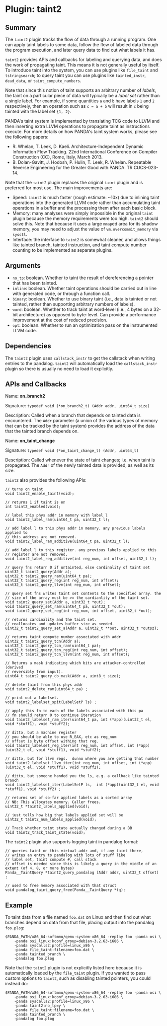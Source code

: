 Plugin: taint2
===========

Summary
-------

The `taint2` plugin tracks the flow of data through a running program. One can apply taint labels to some data, follow the flow of labeled data through the program execution, and later query data to find out what labels it has.

`taint2` provides APIs and callbacks for labeling and querying data, and does the work of propagating taint. This means it is not generally useful by itself. To introduce taint into the system, you can use plugins like `file_taint` and `tstringsearch`; to query taint you can use plugins like `tainted_instr`, `dead_data`, or `taint_compute_numbers`.

Note that since this notion of taint supports an arbitrary number of *labels*, the taint on a particular piece of data will typically be a *label set* rather than a single label. For example, if some quantities `a` and `b` have labels `1` and `2` respectively, then an operation such as `c = a + b` will result in `c` being tainted with the label set `{1, 2}`.

PANDA's taint system is implemented by translating TCG code to LLVM and then inserting extra LLVM operations to propagate taint as instructions execute. For more details on how PANDA's taint system works, please see the following papers:

* R. Whelan, T. Leek, D. Kaeli.  Architecture-Independent Dynamic Information Flow Tracking. 22nd International Conference on Compiler Construction (CC), Rome, Italy, March 2013.
* B. Dolan-Gavitt, J. Hodosh, P. Hulin, T. Leek, R. Whelan. Repeatable Reverse Engineering for the Greater Good with PANDA. TR CUCS-023-14.

Note that the `taint2` plugin replaces the original `taint` plugin and is preferred for most use. The main improvements are:

* Speed: `taint2` is much faster (rough estimate: ~10x) due to inlining taint operations into the generated LLVM code rather than accumulating taint operations in a buffer and the processing them after each basic block.
* Memory: many analyses were simply impossible in the original `taint` plugin because the memory requirements were too high. `taint2` should solve this. Note that because it uses a large `mmap`ed area for its shadow memory, you may need to adjust the value of `vm.overcommit_memory` via `sysctl`.
* Interface: the interface to `taint2` is somewhat cleaner, and allows things like tainted branch, tainted instruction, and taint compute number counting to be implemented as separate plugins.

Arguments
---------

* `no_tp`: boolean. Whether to taint the result of dereferencing a pointer that has been tainted.
* `inline`: boolean. Whether taint operations should be carried out in line with generated code, or through a function call.
* `binary`: boolean. Whether to use binary taint (i.e., data is tainted or not tainted, rather than supporting arbitrary numbers of labels).
* `word`: boolean. Whether to track taint at word-level (i.e., 4 bytes on a 32-bit architecture) as opposed to byte-level. Can provide a performance improvement at the cost of reduced precision.
* `opt`:  boolean. Whether to run an optimization pass on the instrumented LLVM code.

Dependencies
------------

The `taint2` plugin uses `callstack_instr` to get the callstack when writing entries to the pandalog. `taint2` will automatically load the `callstack_instr` plugin so there is usually no need to load it explicitly.

APIs and Callbacks
------------------

Name: **on_branch2**

Signature: `typedef void (*on_branch2_t) (Addr addr, uint64_t size)`

Description: Called when a branch that depends on tainted data is encountered. The `Addr` parameter (a union of the various types of memory that can be tracked by the taint system) provides the address of the data that the tainted branch depends on.

Name: **on_taint_change**

Signature: `typedef void (*on_taint_change_t) (Addr, uint64_t)`

Description: Called whenever the state of taint changes; i.e. when taint is propagated. The `Addr` of the newly tainted data is provided, as well as its size.

`taint2` also provides the following APIs:

    // turns on taint
    void taint2_enable_taint(void);

    // returns 1 if taint is on
    int taint2_enabled(void);

    // label this phys addr in memory with label l
    void taint2_label_ram(uint64_t pa, uint32_t l);
    
    // add label l to this phys addr in memory. any previous labels applied to 
    // this address are not removed.
    void taint2_label_ram_additive(uint64_t pa, uint32_t l);

    // add label l to this register. any previous labels applied to this 
    // register are not removed.
    void taint2_label_reg_additive(int reg_num, int offset, uint32_t l);

    // query fns return 0 if untainted, else cardinality of taint set
    uint32_t taint2_query(Addr a);
    uint32_t taint2_query_ram(uint64_t pa);
    uint32_t taint2_query_reg(int reg_num, int offset);
    uint32_t taint2_query_llvm(int reg_num, int offset);

    // query set fns writes taint set contents to the specified array. the
    // size of the array must be >= the cardianlity of the taint set.
    void taint2_query_set(Addr a, uint32_t *out);
    void taint2_query_set_ram(uint64_t pa, uint32_t *out);
    void taint2_query_set_reg(int reg_num, int offset, uint32_t *out);

    // returns cardinality and the taint set.
    // reallocates and updates buffer size as needed.
    uint32_t taint2_query_set_a(Addr a, uint32_t **out, uint32_t *outsz);

    // returns taint compute number associated with addr
    uint32_t taint2_query_tcn(Addr a);
    uint32_t taint2_query_tcn_ram(uint64_t pa);
    uint32_t taint2_query_tcn_reg(int reg_num, int offset);
    uint32_t taint2_query_tcn_llvm(int reg_num, int offset);

    // Returns a mask indicating which bits are attacker-controlled (derived
    // reversibly from input).
    uint64_t taint2_query_cb_mask(Addr a, uint8_t size);

    // delete taint from this phys addr
    void taint2_delete_ram(uint64_t pa) ;

    // print out a labelset.
    void taint2_labelset_spit(LabelSetP ls) ; 

    // apply this fn to each of the labels associated with this pa
    // fn should return 0 to continue iteration
    void taint2_labelset_ram_iter(uint64_t pa, int (*app)(uint32_t el, void *stuff1), void *stuff2);

    // ditto, but a machine register
    // you should be able to use R_EAX, etc as reg_num
    // offset is byte offset withing that reg.
    void taint2_labelset_reg_iter(int reg_num, int offset, int (*app)(uint32_t el, void *stuff1), void *stuff2);

    // ditto, but for llvm regs.  dunno where you are getting that number
    void taint2_labelset_llvm_iter(int reg_num, int offset, int (*app)(uint32_t el, void *stuff1), void *stuff2);

    // ditto, but someone handed you the ls, e.g. a callback like tainted branch
    void taint2_labelset_iter(LabelSetP ls,  int (*app)(uint32_t el, void *stuff1), void *stuff2) ;

    // returns set of so-far applied labels as a sorted array
    // NB: This allocates memory. Caller frees.
    uint32_t *taint2_labels_applied(void);

    // just tells how big that labels_applied set will be
    uint32_t taint2_num_labels_applied(void);

    // Track whether taint state actually changed during a BB
    void taint2_track_taint_state(void);

The `taint2` plugin also supports logging taint in pandalog format:

    // queries taint on this virtual addr and, if any taint there,
    // writes an entry to pandalog with lots of stuff like
    // label set, taint compute #, call stack
    // offset is needed since this is likely a query in the middle of an extent (of 4, 8, or more bytes)
    Panda__TaintQuery *taint2_query_pandalog (Addr addr, uint32_t offset) ;

    // used to free memory associated with that struct
    void pandalog_taint_query_free(Panda__TaintQuery *tq);


Example
-------

To taint data from a file named `foo.dat` on Linux and then find out what branches depend on data from that file, placing output into the pandalog `foo.plog`:

    $PANDA_PATH/x86_64-softmmu/qemu-system-x86_64 -replay foo -panda osi \
        -panda osi_linux:kconf_group=debian-3.2.63-i686 \
        -panda syscalls2:profile=linux_x86 \
        -panda file_taint:filename=foo.dat \
        -panda tainted_branch \
        -pandalog foo.plog

Note that the `taint2` plugin is not explicitly listed here because it is automatically loaded by the `file_taint` plugin. If you wanted to pass custom options to `taint2`, such as disabling tainted pointers, you could instead do:

    $PANDA_PATH/x86_64-softmmu/qemu-system-x86_64 -replay foo -panda osi \
        -panda osi_linux:kconf_group=debian-3.2.63-i686 \
        -panda syscalls2:profile=linux_x86 \
        -panda taint2:no_tp=y \
        -panda file_taint:filename=foo.dat \
        -panda tainted_branch \
        -pandalog foo.plog
